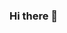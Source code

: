 ### Hi there 👋

<!--
**ClementGrx/ClementGrx** is a ✨ _special_ ✨ repository because its `README.md` (this file) appears on your GitHub profile.

![](Bar chart race 2020-11-15.gif.gif)

Here are some ideas to get you started:

- 🔭 I’m currently working on ...
- 🌱 I’m currently learning ...
- 👯 I’m looking to collaborate on ...
- 🤔 I’m looking for help with ...
- 💬 Ask me about ...
- 📫 How to reach me: ...
- 😄 Pronouns: ...
- ⚡ Fun fact: ...
-->
